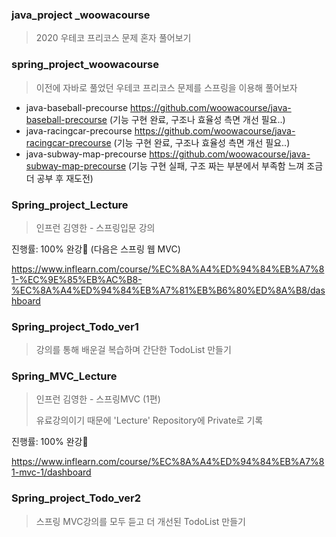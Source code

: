 ### java_project _woowacourse

>  2020 우테코 프리코스 문제 혼자 풀어보기 

### spring_project_woowacourse

> 이전에 자바로 풀었던 우테코 프리코스 문제를 스프링을 이용해 풀어보자

- java-baseball-precourse https://github.com/woowacourse/java-baseball-precourse (기능 구현 완료, 구조나 효율성 측면 개선 필요..)
- java-racingcar-precourse https://github.com/woowacourse/java-racingcar-precourse (기능 구현 완료, 구조나 효율성 측면 개선 필요..)
- java-subway-map-precourse https://github.com/woowacourse/java-subway-map-precourse (기능 구현 실패, 구조 짜는 부분에서 부족함 느껴 조금 더 공부 후 재도전)



### Spring_project_Lecture

> 인프런 김영한 - 스프링입문 강의

진행률: 100% 완강🥳 (다음은 스프링 웹 MVC)

https://www.inflearn.com/course/%EC%8A%A4%ED%94%84%EB%A7%81-%EC%9E%85%EB%AC%B8-%EC%8A%A4%ED%94%84%EB%A7%81%EB%B6%80%ED%8A%B8/dashboard





### Spring_project_Todo_ver1

> 강의를 통해 배운걸 복습하며 간단한 TodoList 만들기





### Spring_MVC_Lecture

> 인프런 김영한 - 스프링MVC (1편)
>
> 유료강의이기 때문에 'Lecture' Repository에 Private로 기록

진행률: 100% 완강🥳 

https://www.inflearn.com/course/%EC%8A%A4%ED%94%84%EB%A7%81-mvc-1/dashboard



### Spring_project_Todo_ver2

> 스프링 MVC강의를 모두 듣고 더 개선된 TodoList 만들기



